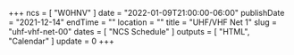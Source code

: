 +++
ncs = [ "W0HNV" ]
date = "2022-01-09T21:00:00-06:00"
publishDate = "2021-12-14"
endTime = ""
location = ""
title = "UHF/VHF Net ﻿1"
slug = "uhf-vhf-net-00"
dates = [ "NCS Schedule" ]
outputs = [ "HTML", "Calendar" ]
update = 0
+++
